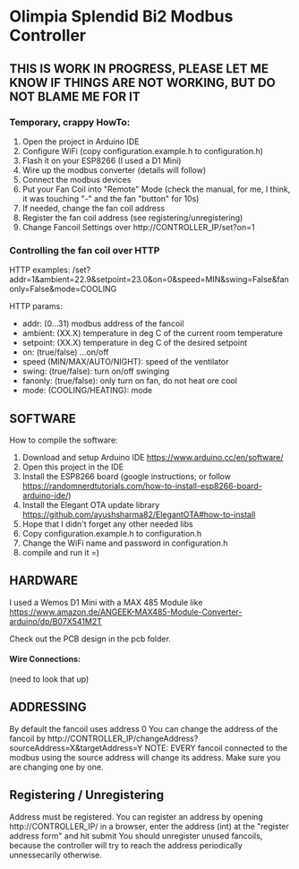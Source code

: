 # Olimpia Splendid Bi2 Modbus Controller

## THIS IS WORK IN PROGRESS, PLEASE LET ME KNOW IF THINGS ARE NOT WORKING, BUT DO NOT BLAME ME FOR IT

### Temporary, crappy HowTo:

1. Open the project in Arduino IDE
2. Configure WiFi (copy configuration.example.h to configuration.h)
3. Flash it on your ESP8266 (I used a D1 Mini)
4. Wire up the modbus converter (details will follow)
5. Connect the modbus devices
6. Put your Fan Coil into "Remote" Mode (check the manual, for me, I think, it was touching "-" and the fan "button" for 10s)
7. If needed, change the fan coil address
8. Register the fan coil address (see registering/unregistering)
9. Change Fancoil Settings over http://CONTROLLER_IP/set?on=1

### Controlling the fan coil over HTTP

HTTP examples:
/set?addr=1&ambient=22.9&setpoint=23.0&on=0&speed=MIN&swing=False&fanonly=False&mode=COOLING


HTTP params:
- addr: (0...31) modbus address of the fancoil
- ambient: (XX.X) temperature in deg C of the current room temperature
- setpoint: (XX.X) temperature in deg C of the desired setpoint
- on: (true/false) ...on/off
- speed (MIN/MAX/AUTO/NIGHT): speed of the ventilator
- swing: (true/false): turn on/off swinging
- fanonly: (true/false): only turn on fan, do not heat ore cool
- mode: (COOLING/HEATING): mode
## SOFTWARE

How to compile the software:

1. Download and setup Arduino IDE https://www.arduino.cc/en/software/
2. Open this project in the IDE
3. Install the ESP8266 board (google instructions; or follow https://randomnerdtutorials.com/how-to-install-esp8266-board-arduino-ide/)
4. Install the Elegant OTA update library https://github.com/ayushsharma82/ElegantOTA#how-to-install
5. Hope that I didn't forget any other needed libs
6. Copy configuration.example.h to configuration.h
7. Change the WiFi name and password in configuration.h
8. compile and run it =)

## HARDWARE

I used a Wemos D1 Mini with a MAX 485 Module like https://www.amazon.de/ANGEEK-MAX485-Module-Converter-arduino/dp/B07X541M2T

Check out the PCB design in the pcb folder.


#### Wire Connections:

(need to look that up)


## ADDRESSING

By default the fancoil uses address 0
You can change the address of the fancoil by http://CONTROLLER_IP/changeAddress?sourceAddress=X&targetAddress=Y
NOTE: EVERY fancoil connected to the modbus using the source address will change its address. Make sure you are changing one by one.

## Registering / Unregistering

Address must be registered. You can register an address by opening http://CONTROLLER_IP/ in a browser, enter the address (int) at the "register address form" and hit submit
You should unregister unused fancoils, because the controller will try to reach the address periodically unnessecarily otherwise.
